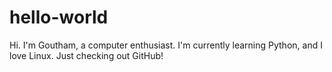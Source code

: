 # hello-world

Hi.
I'm Goutham, a computer enthusiast.
I'm currently learning Python, and I love Linux.
Just checking out GitHub!
